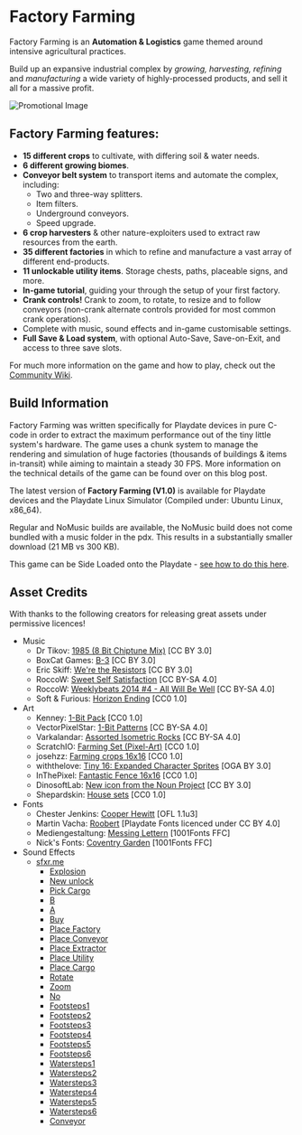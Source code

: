 # Factory Farming

Factory Farming is an **Automation & Logistics** game themed around intensive agricultural practices.

Build up an expansive industrial complex by *growing, harvesting, refining* and *manufacturing* a wide variety of highly-processed products, and sell it all for a massive profit. 

![Promotional Image](https://raw.githubusercontent.com/timboe/FactoryFarming/main/promo/factory_farming_splash_x2_stamp.gif)

## Factory Farming features:
- **15 different crops** to cultivate, with differing soil & water needs.
- **6 different growing biomes**.
- **Conveyor belt system** to transport items and automate the complex, including:
  - Two and three-way splitters.
  - Item filters.
  - Underground conveyors.
  - Speed upgrade.
- **6 crop harvesters** & other nature-exploiters used to extract raw resources from the earth.
- **35 different factories** in which to refine and manufacture a vast array of different end-products.
- **11 unlockable utility items**. Storage chests, paths, placeable signs, and more.
- **In-game tutorial**, guiding your through the setup of your first factory.
- **Crank controls!** Crank to zoom, to rotate, to resize and to follow conveyors (non-crank alternate controls provided for most common crank operations). 
- Complete with music, sound effects and in-game customisable settings.
- **Full Save & Load system**, with optional Auto-Save, Save-on-Exit, and access to three save slots.

For much more information on the game and how to play, check out the [Community Wiki](https://playdate-wiki.com/wiki/Factory_Farming).

## Build Information

Factory Farming was written specifically for Playdate devices in pure C-code in order to extract the maximum performance out of the tiny little system's hardware. The game uses a chunk system to manage the rendering and simulation of huge factories (thousands of buildings & items in-transit) while aiming to maintain a steady 30 FPS. More information on the technical details of the game can be found over on this blog post.

The latest version of **Factory Farming (V1.0)** is available for Playdate devices and the Playdate Linux Simulator (Compiled under: Ubuntu Linux, x86_64).

Regular and NoMusic builds are available, the NoMusic build does not come bundled with a music folder in the pdx. This results in a substantially smaller download (21 MB vs 300 KB). 

This game can be Side Loaded onto the Playdate - [see how to do this here](https://help.play.date/games/sideloading/).

## Asset Credits

With thanks to the following creators for releasing great assets under permissive licences!

- Music
  - Dr Tikov: [1985 (8 Bit Chiptune Mix)](https://drtikov.bandcamp.com/track/1985-8-bit-chiptune-mix) [CC BY 3.0] 
  - BoxCat Games: [B-3](https://freemusicarchive.org/music/BoxCat_Games/Nameless_the_Hackers_RPG_Soundtrack/BoxCat_Games_-_Nameless-_the_Hackers_RPG_Soundtrack_-_04_B-3/) [CC BY 3.0] 
  - Eric Skiff: [We're the Resistors](https://freemusicarchive.org/music/Eric_Skiff/Resistor_Anthems/eric_skiff_-_07_-_were_the_resistors/) [CC BY 3.0] 
  - RoccoW: [Sweet Self Satisfaction](https://freemusicarchive.org/music/RoccoW/_1035/RoccoW_-__-_08_Sweet_Self_Satisfaction) [CC BY-SA 4.0] 
  - RoccoW: [Weeklybeats 2014 #4 - All Will Be Well](https://freemusicarchive.org/music/RoccoW/Weeklybeats_2014/Weeklybeats_4_-_All_Will_Be_Well/) [CC BY-SA 4.0] 
  - Soft & Furious: [Horizon Ending](https://freemusicarchive.org/music/Soft_and_Furious/You_know_where_to_find_me/Soft_and_Furious_-_You_know_where_to_find_me_-_09_Horizon_Ending/) [CC0 1.0] 
- Art
  - Kenney: [1-Bit Pack](https://www.kenney.nl/assets/bit-pack) [CC0 1.0] 
  - VectorPixelStar: [1-Bit Patterns](https://vectorpixelstar.itch.io/1-bit-patterns-and-tiles) [CC BY-SA 4.0]
  - Varkalandar: [Assorted Isometric Rocks](https://opengameart.org/content/assorted-isometric-rocks) [CC BY-SA 4.0] 
  - ScratchIO: [Farming Set (Pixel-Art)](https://opengameart.org/content/farming-set-pixel-art) [CC0 1.0]  
  - josehzz: [Farming crops 16x16](https://opengameart.org/content/farming-crops-16x16) [CC0 1.0]
  - withthelove: [Tiny 16: Expanded Character Sprites](https://opengameart.org/content/tiny-16-expanded-character-sprites) [OGA BY 3.0]
  - InThePixel: [Fantastic Fence 16x16](https://opengameart.org/content/fantastic-fence-16x16) [CC0 1.0]  
  - DinosoftLab: [New icon from the Noun Project](https://thenounproject.com/icon/new-1674318/) [CC BY 3.0] 
  - Shepardskin: [House sets](https://opengameart.org/content/house-sets) [CC0 1.0] 
- Fonts
  - Chester Jenkins: [Cooper Hewitt](https://www.cooperhewitt.org/open-source-at-cooper-hewitt/cooper-hewitt-the-typeface-by-chester-jenkins/) [OFL 1.1u3] 
  - Martin Vacha: [Roobert](https://displaay.net/typeface/roobert-collection/roobert/) [Playdate Fonts licenced under CC BY 4.0] 
  - Mediengestaltung: [Messing Lettern](https://www.1001fonts.com/messing-lettern-font.html) [1001Fonts FFC]
  - Nick's Fonts: [Coventry Garden](https://www.1001fonts.com/coventry-garden-font.html) [1001Fonts FFC] 
- Sound Effects
  - [sfxr.me](sfxr.me)
    - [Explosion](https://sfxr.me/#7BMHBGDfB7bXUHcciAq4wMGNUpYw48pjEAN8Qwjz71VED1x1KQo6efC67z9fs6NXtECpHTGSAcLDwrrBcrw7XhyfQuzvHVxWDMmkaHnBEHrdJzm9zv75Y9tAT)
    - [New unlock](https://sfxr.me/#111113SnhGKcHyfYGb7iUQPdQJcCn6QMVcaNmQbqV5coHbhWnq3xgC2MGzk9GB8RnoY5iYXULXeJYrGMfcR8T4C24vP5xRpXKqzmorr58ruGYV7heBEoZbrX)
    - [Pick Cargo](https://sfxr.me/#34T6PkwggXyVZXtWGshm9NCFmJGhEmpaotrPsTLtjKiPur7dDDzsz4vYCtWkXFJzQz6PfwXPGBhcwhkYudYf3zh1mSiaXbtWP1KbgHhHSbB7grNG8F6TtAHp3)
    - [B](https://sfxr.me/#7BMHBGKAZgPwXuYT5NyFF2ecFWJrQs5suHasKGnLV7kMK1yfPsSKMsQbNioMFjvgkzmzVHEr7suac4pPvm5VoWobxu2hr4AULj5QyakfqGX9puAXgaeQvRavj)
    - [A](https://sfxr.me/#34T6PkuXhVfWi3iWPhRrhTnWbzjmay6SquQ7GYMxGRnhVsCoPsoBQFWbKui4zbxtAibMLniQumck4Hf7L38Fu5cG63wSNiL35EsbFUjX2RPpjpffncyRDVQrB)
    - [Buy](https://sfxr.me/#34T6Pm1uvkQcrWAWcBnKusk5hbG4xp32JVjgy4WPAu1WLv7CRYecUJubrUzXBDrnaJUf3yipZ8v2HoBvG81ZG9ehZTbsJM7oA7FkTy7C3ppzMWdu4oH7bxCgf)
    - [Place Factory](https://sfxr.me/#83fq6tBdJQZnoV5niUQJ9MyB9wgtqKs3vnZ2ZegkseAeAPcunEYD5Y3584tgC4ufYU2CKBvJ53oXTgp3cWG2L9Vv3mX6pcpmsLPQae2DNzJNND1d63WDFjzX1)
    - [Place Conveyor](https://sfxr.me/#7kbRyVMTkGVVf6MZE6wPHqPzTG1YaXnoN97FMEhdKtQMFphSJhBvSet6EiinjycRkTE9kKnwmpWg2MJZGQznaqwmggmNV98Qm7oKwcZau16KnWjstDqwomw9R)
    - [Place Extractor](https://sfxr.me/#9EMyiSFBRBzKGPBoJQbiUqevVVhK59TCLh3Q3qrLmAeFdFTSRT7MSAmswKQi4kLmHKWUVDirfrhCdWZYRK6Fc649VFS2uHGBamLnfQKAqkQGhx73uWEMDwbPA)
    - [Place Utility](https://sfxr.me/#57uBnWZpxrPpvWsqfo14bP3xPTg6hgwZKSFPxgsDtqXR4JftTxNWW6UCtXMkpfWTbQYkVAJruYoaiPeUFz5L6SPF3TAs2RA9obhcKYyezeM3fKZp5bpWhmxv3)
    - [Place Cargo](https://sfxr.me/#111115VNofSHWJVJa9H5UfWhoFHfAHeKpME2TkfhDpQ3zXa93vreEMKgX69kayRMHiR48cyveiyB3MdxvQSs5nJnxxFQBqiFE3oAuT8Ty2g9nfgzNp12QJfR)
    - [Rotate](https://sfxr.me/#11111SpE3itNmqgEP8gNpLPS6LHkm4CXTJ2GKw151oTsgidc9tC4oxTXZvFE69ya1iTMAoPqHBzHETXPpxYRiavCDx7YpwqeZYwtoJWu8D2mEpWZBw979vo)
    - [Zoom](https://sfxr.me/#11111ASQqqUhNoJSps5GhoqoEjonnhYVr42H34VUs6EVs1d4QANbJKCy4vUak2HjgHqzc7vp6wu87ShvpwJ7Kpy65JbHtnwTPY8FDdPgi9dnYNhpPtKS9Aud)
    - [No](https://sfxr.me/#34T6Pm2BYpqq9QZRkH5vSB4Gfxmqr3FcWw341cmYx7gaExC8drYkg69EPcC1khLwRJyH6FT9qm57ET6WYVZHtcRtT1yyYmr1BgYQm5z2CMW4q9yN2gMA75NUD)
    - [Footsteps1](https://sfxr.me/#7BMHBGLdZNzrVSsMnZjHBAspDYKS1Q42wYjHhJsFyC5SRSouFxzrpUBBMCSFfEW7NxHqtf97ekfiRVx7WHqUXoVEFpm2GRgHYuRnbVPzeukTr3ATwsLcjP3qh)
    - [Footsteps2](https://sfxr.me/#7BMHBGLdZNzrVSsMnZYiHH2GXaqLS26WbtGT8hBczLH4qXNEcahu5hT5qgJU7xbjzyNQQBcYzACQFixVjVutGJxyvQs9MU2aY5g8kPfLFeUb27t7cwFbvw6Vr)
    - [Footsteps3](https://sfxr.me/#7BMHBGFbosftv2QuqPS23f3eVwMX9yUZDBbrQxCvwogu1ipNQ6pj4R2sXT1d1K2HnohMmzeoCGyJ9WJX1yi88e67twbS4scaMAzbcteCx1ruiGdDGTeLANEdD)
    - [Footsteps4](https://sfxr.me/#7BMHBGPYiFssDghRuGim31YZAmwX2p4RZnSRg4JTp7a12Uw5MiAFJU1VCt4ZqmZ65Bfo4RUWiRRCKYkqzmyyAwaTdwH7ryDTdjNK8r3SNagvsXXi1Uu1JGiwR)
    - [Footsteps5](https://sfxr.me/#7wHYDxRCUtkz6u5upyo75DZaMKfNjhQ1keMGtww8DqxGUQYtwoVjee7sNNyrqjLPF18dBAJpsYqgQkLc1jG9KTzB5uL6phry1dMzZjbVB6gGUgwT3cJCR5Sgc)
    - [Footsteps6](https://sfxr.me/#7BMHBGLdZNzs4AFrpRk38b3JCmzHneXX3mDtu4cFH7qcHfCG9Z3ZmccREFthF6qBU7NTSSjTtoJAbmatCrwi52qECXtNM8DLboNbYsUYb5a9VS3rNYSJiTjcj)
    - [Watersteps1](https://sfxr.me/#7BMHBGPgxHQ6v93QceJhYQ5trGoTqkfaQrmvQcUM42an17HNNp6gAQ7QtAenogBkQe88rvpwMzoSvxgzf4S1J4zTHman1Lj3SKd1X128Rfp59FjFha6tLbxYX)
    - [Watersteps2](https://sfxr.me/#7BMHBGMReRNJhzzx9K6g9dJHF3CTat3uT6ZTynJhGucxZGfJRS2zkY22zqHDyHJmfH1v4KuF2bpakNjybiNPjtLNUToZ8Ev1mHqJ3aM4HFdjcUy22FTJMU5t6)
    - [Watersteps3](https://sfxr.me/#7BMHBGDw7j4nJGNuJ6XaZnaWYp1F9tKzFwdoznBhBvacpZGTjTVBHpy9xNq8eARLBt9rMXMJGzv24epFTb2inpPd9zuLUCrZXy1cBMibHj4kk7RU1wnDfN75N)
    - [Watersteps4](https://sfxr.me/#7BMHBGPgxHQ6v93QcqVZhBs6LcmZHVsmV2Lg6h8zbfZBjmfq5H6tAuJmo2xSk5e91YwtBkJkdPZayAW4KV2vfE7KQidCvs2PwrKTir9sJgJjSgz9kiv5t4WEK)
    - [Watersteps5](https://sfxr.me/#8cREMqt47EbtDshjM9fHPvrRNrCD7uxeZkuhh7athHUkVMHftmTfxKQp8JF69tYHKCjh9EELXv1tCs3gwRLzPYHtefhnk3mAsdSEF7xmtqMHShLkEpaRy5nDM)
    - [Watersteps6](https://sfxr.me/#7BMHBGCkpCQ93CtUsFKuJo7xUmxFxeuQWsAWn43a7xuhSh2D9c1vEP7o1NGjGLqKCjCrgc63weLTEGXXhJKRevyotuZQUuQ1aQACEGGUSotYEc4DiW8JNw6nx)
    - [Conveyor](https://sfxr.me/#34T6PkrbcnDGL5Z61wGi4xVmGbtcyBrCswppRHhVdLVB41iwiK9rLnFCm9noXQujB2sx3H6RB7G3EqKpxDmZsP9iZ6cnKjNDJTeJ8AwNfUw9wSF5WuS76UQhm)
